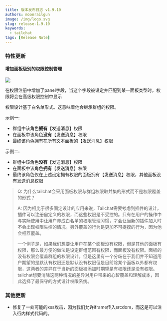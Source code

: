 ```yaml
---
title: 版本发布日志 v1.9.10
authors: moonrailgun
image: /img/logo.svg
slug: release-1.9.10
keywords:
  - tailchat
tags: [Release Note]
---
```


### 特性更新

#### 增加面板级别的权限控制管理

![](/img/blog/release-note/v1.9.0/1.png)

在权限注册中增加了panel字段，当这个字段被设定并匹配到某一面板类型时，权限将会在高级权限控制中显示

权限设计基于白名单形式。这意味着他会继承群组的权限。

示例一:
- 群组中该角色**拥有**【发送消息】权限
- 在面板中该角色**没有**【发送消息】权限
- 最终该角色拥有在所有文本面板的【发送消息】权限

示例二:
- 群组中该角色**没有**【发送消息】权限
- 在面板中该角色**拥有**【发送消息】权限
- 最终该角色仅在上述设定拥有权限的面板拥有【发送消息】权限，其他面板没有发送消息权限

> Q: 为什么tailchat会采用面板权限与群组权限取并集的形式而不是权限覆盖的形式？
>
> A: 因为相比于很多固定设计的应用来说，Tailchat需要考虑到插件的设计，插件可以注册自定义的权限，而这些权限是不受控的。只有在用户的操作中与实际使用中让用户养成白名单的权限管理习惯，才会让当新的插件加入时不会出现权限失控的情况。另外覆盖的行为是更加不可捉摸的行为，因为他会相互覆盖。
> 
> 一个例子是，如果我们想要让用户在某个面板没有权限，但是其他的面板有权限，那么最方便的做法是设定群组范围有权限，而面板没有权限。面板的没有权限会覆盖群组的权限设计。但是这里有一个分歧在于我们并不知道用户期望的是默认有权限还是默认没有权限但是目前除某个面板以外都有权限，这两者的差异在于当新的面板被添加时期望是有权限还是没有权限。tailchat想要消除这两种情况的差异对用户带来的心智覆盖和理解成本，因此选择了最保守的方式设计权限系统。

### 其他更新

- 修复了一处可能的xss攻击，因为我们允许iframe传入srcdom，而这是可以注入行内样式代码的。
